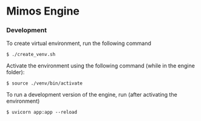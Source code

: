 # Mimos Engine

### Development

To create virtual environment, run the following command

```
$ ./create_venv.sh
```

Activate the environment using the following command (while in the engine folder):

```
$ source ./venv/bin/activate
```

To run a development version of the engine, run (after activating the environment)

```
$ uvicorn app:app --reload
```
